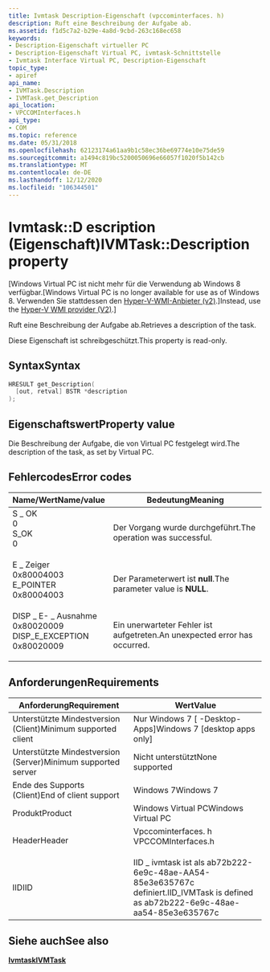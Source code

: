 ```yaml
---
title: Ivmtask Description-Eigenschaft (vpccominterfaces. h)
description: Ruft eine Beschreibung der Aufgabe ab.
ms.assetid: f1d5c7a2-b29e-4a8d-9cbd-263c168ec658
keywords:
- Description-Eigenschaft virtueller PC
- Description-Eigenschaft Virtual PC, ivmtask-Schnittstelle
- Ivmtask Interface Virtual PC, Description-Eigenschaft
topic_type:
- apiref
api_name:
- IVMTask.Description
- IVMTask.get_Description
api_location:
- VPCCOMInterfaces.h
api_type:
- COM
ms.topic: reference
ms.date: 05/31/2018
ms.openlocfilehash: 62123174a61aa9b1c58ec36be69774e10e75de59
ms.sourcegitcommit: a1494c819bc5200050696e66057f1020f5b142cb
ms.translationtype: MT
ms.contentlocale: de-DE
ms.lasthandoff: 12/12/2020
ms.locfileid: "106344501"
---
```

# <a name="ivmtaskdescription-property"></a><span data-ttu-id="73c06-106">Ivmtask::D escription (Eigenschaft)</span><span class="sxs-lookup"><span data-stu-id="73c06-106">IVMTask::Description property</span></span>

<span data-ttu-id="73c06-107">\[Windows Virtual PC ist nicht mehr für die Verwendung ab Windows 8 verfügbar.</span><span class="sxs-lookup"><span data-stu-id="73c06-107">\[Windows Virtual PC is no longer available for use as of Windows 8.</span></span> <span data-ttu-id="73c06-108">Verwenden Sie stattdessen den [Hyper-V-WMI-Anbieter (v2)](/windows/desktop/HyperV_v2/windows-virtualization-portal).\]</span><span class="sxs-lookup"><span data-stu-id="73c06-108">Instead, use the [Hyper-V WMI provider (V2)](/windows/desktop/HyperV_v2/windows-virtualization-portal).\]</span></span>

<span data-ttu-id="73c06-109">Ruft eine Beschreibung der Aufgabe ab.</span><span class="sxs-lookup"><span data-stu-id="73c06-109">Retrieves a description of the task.</span></span>

<span data-ttu-id="73c06-110">Diese Eigenschaft ist schreibgeschützt.</span><span class="sxs-lookup"><span data-stu-id="73c06-110">This property is read-only.</span></span>

## <a name="syntax"></a><span data-ttu-id="73c06-111">Syntax</span><span class="sxs-lookup"><span data-stu-id="73c06-111">Syntax</span></span>


```C++
HRESULT get_Description(
  [out, retval] BSTR *description
);
```



## <a name="property-value"></a><span data-ttu-id="73c06-112">Eigenschaftswert</span><span class="sxs-lookup"><span data-stu-id="73c06-112">Property value</span></span>

<span data-ttu-id="73c06-113">Die Beschreibung der Aufgabe, die von Virtual PC festgelegt wird.</span><span class="sxs-lookup"><span data-stu-id="73c06-113">The description of the task, as set by Virtual PC.</span></span>

## <a name="error-codes"></a><span data-ttu-id="73c06-114">Fehlercodes</span><span class="sxs-lookup"><span data-stu-id="73c06-114">Error codes</span></span>



| <span data-ttu-id="73c06-115">Name/Wert</span><span class="sxs-lookup"><span data-stu-id="73c06-115">Name/value</span></span>                                                                                                                                                    | <span data-ttu-id="73c06-116">Bedeutung</span><span class="sxs-lookup"><span data-stu-id="73c06-116">Meaning</span></span>                                      |
|---------------------------------------------------------------------------------------------------------------------------------------------------------------|----------------------------------------------|
| <dl> <span data-ttu-id="73c06-117"><dt>S \_ OK</dt> <dt>0</dt></span><span class="sxs-lookup"><span data-stu-id="73c06-117"><dt>S\_OK</dt> <dt>0</dt></span></span> </dl>                       | <span data-ttu-id="73c06-118">Der Vorgang wurde durchgeführt.</span><span class="sxs-lookup"><span data-stu-id="73c06-118">The operation was successful.</span></span><br/>     |
| <dl> <span data-ttu-id="73c06-119"><dt>E \_ Zeiger</dt> <dt>0x80004003</dt></span><span class="sxs-lookup"><span data-stu-id="73c06-119"><dt>E\_POINTER</dt> <dt>0x80004003</dt></span></span> </dl>         | <span data-ttu-id="73c06-120">Der Parameterwert ist **null**.</span><span class="sxs-lookup"><span data-stu-id="73c06-120">The parameter value is **NULL**.</span></span><br/>  |
| <dl> <span data-ttu-id="73c06-121"><dt>DISP \_ E- \_ Ausnahme</dt> <dt>0x80020009</dt></span><span class="sxs-lookup"><span data-stu-id="73c06-121"><dt>DISP\_E\_EXCEPTION</dt> <dt>0x80020009</dt></span></span> </dl> | <span data-ttu-id="73c06-122">Ein unerwarteter Fehler ist aufgetreten.</span><span class="sxs-lookup"><span data-stu-id="73c06-122">An unexpected error has occurred.</span></span><br/> |



## <a name="requirements"></a><span data-ttu-id="73c06-123">Anforderungen</span><span class="sxs-lookup"><span data-stu-id="73c06-123">Requirements</span></span>



| <span data-ttu-id="73c06-124">Anforderung</span><span class="sxs-lookup"><span data-stu-id="73c06-124">Requirement</span></span> | <span data-ttu-id="73c06-125">Wert</span><span class="sxs-lookup"><span data-stu-id="73c06-125">Value</span></span> |
|-------------------------------------|-----------------------------------------------------------------------------------------------|
| <span data-ttu-id="73c06-126">Unterstützte Mindestversion (Client)</span><span class="sxs-lookup"><span data-stu-id="73c06-126">Minimum supported client</span></span><br/> | <span data-ttu-id="73c06-127">Nur Windows 7 \[ -Desktop-Apps\]</span><span class="sxs-lookup"><span data-stu-id="73c06-127">Windows 7 \[desktop apps only\]</span></span><br/>                                                    |
| <span data-ttu-id="73c06-128">Unterstützte Mindestversion (Server)</span><span class="sxs-lookup"><span data-stu-id="73c06-128">Minimum supported server</span></span><br/> | <span data-ttu-id="73c06-129">Nicht unterstützt</span><span class="sxs-lookup"><span data-stu-id="73c06-129">None supported</span></span><br/>                                                                     |
| <span data-ttu-id="73c06-130">Ende des Supports (Client)</span><span class="sxs-lookup"><span data-stu-id="73c06-130">End of client support</span></span><br/>    | <span data-ttu-id="73c06-131">Windows 7</span><span class="sxs-lookup"><span data-stu-id="73c06-131">Windows 7</span></span><br/>                                                                          |
| <span data-ttu-id="73c06-132">Produkt</span><span class="sxs-lookup"><span data-stu-id="73c06-132">Product</span></span><br/>                  | <span data-ttu-id="73c06-133">Windows Virtual PC</span><span class="sxs-lookup"><span data-stu-id="73c06-133">Windows Virtual PC</span></span><br/>                                                                 |
| <span data-ttu-id="73c06-134">Header</span><span class="sxs-lookup"><span data-stu-id="73c06-134">Header</span></span><br/>                   | <dl> <span data-ttu-id="73c06-135"><dt>Vpccominterfaces. h</dt></span><span class="sxs-lookup"><span data-stu-id="73c06-135"><dt>VPCCOMInterfaces.h</dt></span></span> </dl> |
| <span data-ttu-id="73c06-136">IID</span><span class="sxs-lookup"><span data-stu-id="73c06-136">IID</span></span><br/>                      | <span data-ttu-id="73c06-137">IID \_ ivmtask ist als ab72b222-6e9c-48ae-AA54-85e3e635767c definiert.</span><span class="sxs-lookup"><span data-stu-id="73c06-137">IID\_IVMTask is defined as ab72b222-6e9c-48ae-aa54-85e3e635767c</span></span><br/>                    |



## <a name="see-also"></a><span data-ttu-id="73c06-138">Siehe auch</span><span class="sxs-lookup"><span data-stu-id="73c06-138">See also</span></span>

<dl> <dt>

[<span data-ttu-id="73c06-139">**Ivmtask**</span><span class="sxs-lookup"><span data-stu-id="73c06-139">**IVMTask**</span></span>](ivmtask.md)
</dt> </dl>

 

